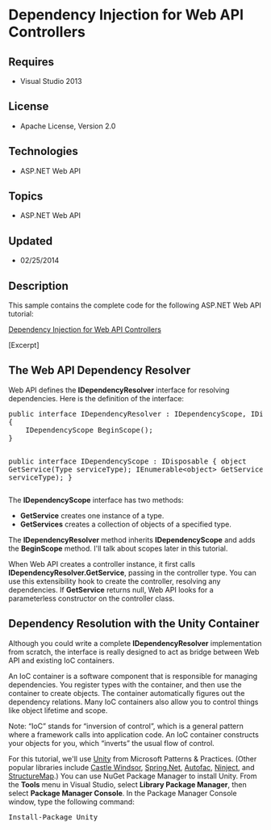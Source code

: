 # Dependency Injection for Web API Controllers
## Requires
- Visual Studio 2013
## License
- Apache License, Version 2.0
## Technologies
- ASP.NET Web API
## Topics
- ASP.NET Web API
## Updated
- 02/25/2014
## Description

<p>This sample contains the complete code for the following ASP.NET Web API tutorial:</p>
<p><a href="http://www.asp.net/web-api/overview/extensibility/using-the-web-api-dependency-resolver">Dependency Injection for Web API Controllers</a></p>
<p>[Excerpt]</p>
<h2>The Web API Dependency Resolver</h2>
<p>Web API defines the <strong>IDependencyResolver</strong> interface for resolving dependencies. Here is the definition of the interface:</p>
<pre>public interface IDependencyResolver : IDependencyScope, IDisposable
{
    IDependencyScope BeginScope();
}

public interface IDependencyScope : IDisposable
{
    object GetService(Type serviceType);
    IEnumerable&lt;object&gt; GetServices(Type serviceType);
}
</pre>
<p>The <strong>IDependencyScope</strong> interface has two methods:</p>
<ul>
<li><strong>GetService</strong> creates one instance of a type. </li><li><strong>GetServices</strong> creates a collection of objects of a specified type.
</li></ul>
<p>The <strong>IDependencyResolver</strong> method inherits <strong>IDependencyScope</strong> and adds the
<strong>BeginScope</strong> method. I'll talk about scopes later in this tutorial.</p>
<p>When Web API creates a controller instance, it first calls <strong>IDependencyResolver.GetService</strong>, passing in the controller type. You can use this extensibility hook to create the controller, resolving any dependencies. If
<strong>GetService</strong> returns null, Web API looks for a parameterless constructor on the controller class.</p>
<h2>Dependency Resolution with the Unity Container</h2>
<p>Although you could write a complete <strong>IDependencyResolver</strong> implementation from scratch, the interface is really designed to act as bridge between Web API and existing IoC containers.</p>
<p>An IoC container is a software component that is responsible for managing dependencies. You register types with the container, and then use the container to create objects. The container automatically figures out the dependency relations. Many IoC containers
 also allow you to control things like object lifetime and scope.</p>
<p class="note">Note: &ldquo;IoC&rdquo; stands for &ldquo;inversion of control&rdquo;, which is a general pattern where a framework calls into application code. An IoC container constructs your objects for you, which &ldquo;inverts&rdquo; the usual flow of
 control.</p>
<p>For this tutorial, we'll use <a href="http://msdn.microsoft.com/en-us/library/ff647202.aspx">
Unity</a> from Microsoft Patterns &amp; Practices. (Other popular libraries include
<a href="http://www.castleproject.org/">Castle Windsor</a>, <a href="http://www.springframework.net/">
Spring.Net</a>, <a href="http://code.google.com/p/autofac/">Autofac</a>, <a href="http://www.ninject.org/">
Ninject</a>, and <a href="http://docs.structuremap.net/">StructureMap</a>.) You can use NuGet Package Manager to install Unity. From the
<strong>Tools</strong> menu in Visual Studio, select <strong>Library Package Manager</strong>, then select
<strong>Package Manager Console</strong>. In the Package Manager Console window, type the following command:</p>
<pre class="prettyprint lang-command-line">Install-Package Unity</pre>
